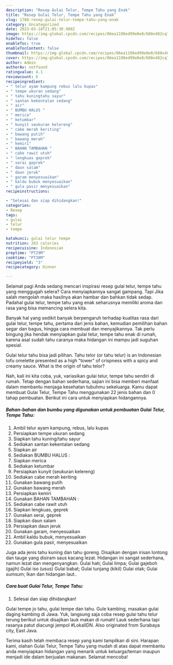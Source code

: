 ```yaml
---
description: "Resep Gulai Telur, Tempe Tahu yang Enak"
title: "Resep Gulai Telur, Tempe Tahu yang Enak"
slug: 1788-resep-gulai-telur-tempe-tahu-yang-enak
category: Uncategorized
date: 2023-03-18T21:05:30.988Z
image: https://img-global.cpcdn.com/recipes/06ea1198ed99e0e0/680x482cq70/gulai-telur-tempe-tahu-foto-resep-utama.jpg
hideToc: false
enableToc: true
enableTocContent: false
thumbnail: https://img-global.cpcdn.com/recipes/06ea1198ed99e0e0/680x482cq70/gulai-telur-tempe-tahu-foto-resep-utama.jpg
cover: https://img-global.cpcdn.com/recipes/06ea1198ed99e0e0/680x482cq70/gulai-telur-tempe-tahu-foto-resep-utama.jpg
author: Admin
authorAv: notfound
ratingvalue: 4.1
reviewcount: 6
recipeingredient:
- " telur ayam kampung rebus lalu kupas"
- " tempe ukuran sedang"
- " tahu kuningtahu sayur"
- " santan kekentalan sedang"
- " air"
- " BUMBU HALUS "
- " merica"
- " ketumbar"
- " kunyit seukuran kelereng"
- " cabe merah keriting"
- " bawang putih"
- " bawang merah"
- " kemiri"
- " BAHAN TAMBAHAN "
- " cabe rawit utuh"
- " lengkuas geprek"
- " serai geprek"
- " daun salam"
- " daun jeruk"
- " garam menyesuaikan"
- " kaldu bubuk menyesuaikan"
- " gula pasir menyesuaikan"
recipeinstructions:

- "Selesai dan siap dihidangkan!"
categories:
- Resep
tags:
- gulai
- telur
- tempe

katakunci: gulai telur tempe 
nutrition: 263 calories
recipecuisine: Indonesian
preptime: "PT29M"
cooktime: "PT38M"
recipeyield: "3"
recipecategory: Dinner

---
```



Selamat pagi Anda sedang mencari inspirasi resep gulai telur, tempe tahu yang menggugah selera? Cara menyiapkannya sangat gampang. Tapi Jika salah mengolah maka hasilnya akan hambar dan bahkan tidak sedap. Padahal gulai telur, tempe tahu yang enak seharusnya memiliki aroma dan rasa yang bisa memancing selera kita.


Banyak hal yang sedikit banyak berpengaruh terhadap kualitas rasa dari gulai telur, tempe tahu, pertama dari jenis bahan, kemudian pemilihan bahan segar dan bagus, hingga cara membuat dan menyajikannya. Tak perlu bingung jika hendak menyiapkan gulai telur, tempe tahu enak di rumah, karena asal sudah tahu caranya maka hidangan ini mampu jadi suguhan spesial.

Gulai telur tahu bisa jadi pilihan. Tahu telor (or tahu telur) is an Indonesian tofu omelette presented as a high &#34;tower&#34; of crispness with a spicy and creamy sauce. What is the origin of tahu telor?


Nah, kali ini kita coba, yuk, variasikan gulai telur, tempe tahu sendiri di rumah. Tetap dengan bahan sederhana, sajian ini bisa memberi manfaat dalam membantu menjaga kesehatan tubuhmu sekeluarga. Kamu dapat membuat Gulai Telur, Tempe Tahu menggunakan 22 jenis bahan dan 0 tahap pembuatan. Berikut ini cara untuk menyiapkan hidangannya.

<!--inarticleads1-->

##### Bahan-bahan dan bumbu yang digunakan untuk pembuatan Gulai Telur, Tempe Tahu:

1. Ambil  telur ayam kampung, rebus, lalu kupas
1. Persiapkan  tempe ukuran sedang
1. Siapkan  tahu kuning/tahu sayur
1. Sediakan  santan kekentalan sedang
1. Siapkan  air
1. Sediakan  BUMBU HALUS :
1. Siapkan  merica
1. Sediakan  ketumbar
1. Persiapkan  kunyit (seukuran kelereng)
1. Sediakan  cabe merah keriting
1. Gunakan  bawang putih
1. Gunakan  bawang merah
1. Persiapkan  kemiri
1. Gunakan  BAHAN TAMBAHAN :
1. Sediakan  cabe rawit utuh
1. Siapkan  lengkuas, geprek
1. Gunakan  serai, geprek
1. Siapkan  daun salam
1. Persiapkan  daun jeruk
1. Gunakan  garam, menyesuaikan
1. Ambil  kaldu bubuk, menyesuaikan
1. Gunakan  gula pasir, menyesuaikan


Juga ada jenis tahu kuning dan tahu goreng. Disajikan dengan irisan lontong dan tauge yang disiram saus kacang lezat. Hidangan ini sangat sederhana, namun lezat dan mengenyangkan. Gulai hati; Gulai limpa; Gulai gajeboh (gajih) Gulai iso (usus) Gulai babat; Gulai tunjang (kikil) Gulai otak; Gulai sumsum; Ikan dan hidangan laut.. 

<!--inarticleads2-->

##### Cara buat Gulai Telur, Tempe Tahu:


1. Selesai dan siap dihidangkan!

Gulai tempe jo tahu, gulai tempe dan tahu. Gule kambing, masakan gulai daging kambing di Jawa. Yuk, langsung saja coba resep gulai tahu telur terung berikut untuk disajikan lauk makan di rumah! Lauk sederhana tapi rasanya patut diacungi jempol #LokalIDN. Also originated from Surabaya city, East Java. 

Terima kasih telah membaca resep yang kami tampilkan di sini. Harapan kami, olahan Gulai Telur, Tempe Tahu yang mudah di atas dapat membantu anda menyiapkan hidangan yang menarik untuk keluarga/teman maupun menjadi ide dalam berjualan makanan. Selamat mencoba!
